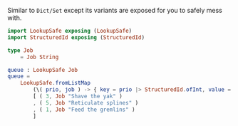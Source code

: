 Similar to `Dict/Set` except its variants are exposed for you to safely mess with.

```elm
import LookupSafe exposing (LookupSafe)
import StructuredId exposing (StructuredId)

type Job
    = Job String

queue : LookupSafe Job
queue =
    LookupSafe.fromListMap
        (\( prio, job ) -> { key = prio |> StructuredId.ofInt, value = job })
        [ ( 3, Job "Shave the yak" )
        , ( 5, Job "Reticulate splines" )
        , ( 1, Job "Feed the gremlins" )
        ]
```
